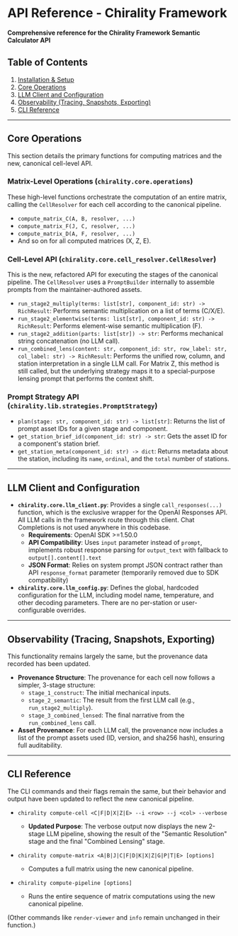 # API Reference - Chirality Framework

**Comprehensive reference for the Chirality Framework Semantic Calculator API**

## Table of Contents

1.  [Installation & Setup](#installation--setup)
2.  [Core Operations](#core-operations)
3.  [LLM Client and Configuration](#llm-client-and-configuration)
4.  [Observability (Tracing, Snapshots, Exporting)](#observability)
5.  [CLI Reference](#cli-reference)

---

## Core Operations

This section details the primary functions for computing matrices and the new, canonical cell-level API.

### Matrix-Level Operations (`chirality.core.operations`)

These high-level functions orchestrate the computation of an entire matrix, calling the `CellResolver` for each cell according to the canonical pipeline.

-   `compute_matrix_C(A, B, resolver, ...)`
-   `compute_matrix_F(J, C, resolver, ...)`
-   `compute_matrix_D(A, F, resolver, ...)`
-   And so on for all computed matrices (X, Z, E).

### Cell-Level API (`chirality.core.cell_resolver.CellResolver`)

This is the new, refactored API for executing the stages of the canonical pipeline. The `CellResolver` uses a `PromptBuilder` internally to assemble prompts from the maintainer-authored assets.

-   `run_stage2_multiply(terms: list[str], component_id: str) -> RichResult`: Performs semantic multiplication on a list of terms (C/X/E).
-   `run_stage2_elementwise(terms: list[str], component_id: str) -> RichResult`: Performs element-wise semantic multiplication (F).
-   `run_stage2_addition(parts: list[str]) -> str`: Performs mechanical string concatenation (no LLM call).
-   `run_combined_lens(content: str, component_id: str, row_label: str, col_label: str) -> RichResult`: Performs the unified row, column, and station interpretation in a single LLM call. For Matrix Z, this method is still called, but the underlying strategy maps it to a special-purpose lensing prompt that performs the context shift.

### Prompt Strategy API (`chirality.lib.strategies.PromptStrategy`)

-   `plan(stage: str, component_id: str) -> list[str]`: Returns the list of prompt asset IDs for a given stage and component.
-   `get_station_brief_id(component_id: str) -> str`: Gets the asset ID for a component's station brief.
-   `get_station_meta(component_id: str) -> dict`: Returns metadata about the station, including its `name`, `ordinal`, and the `total` number of stations.

---

## LLM Client and Configuration

-   **`chirality.core.llm_client.py`**: Provides a single `call_responses(...)` function, which is the exclusive wrapper for the OpenAI Responses API. All LLM calls in the framework route through this client. Chat Completions is not used anywhere in this codebase.
    -   **Requirements**: OpenAI SDK >=1.50.0 
    -   **API Compatibility**: Uses `input` parameter instead of `prompt`, implements robust response parsing for `output_text` with fallback to `output[].content[].text`
    -   **JSON Format**: Relies on system prompt JSON contract rather than API `response_format` parameter (temporarily removed due to SDK compatibility)
-   **`chirality.core.llm_config.py`**: Defines the global, hardcoded configuration for the LLM, including model name, temperature, and other decoding parameters. There are no per-station or user-configurable overrides.

---

## Observability (Tracing, Snapshots, Exporting)

This functionality remains largely the same, but the provenance data recorded has been updated.

-   **Provenance Structure**: The provenance for each cell now follows a simpler, 3-stage structure:
    -   `stage_1_construct`: The initial mechanical inputs.
    -   `stage_2_semantic`: The result from the first LLM call (e.g., `run_stage2_multiply`).
    -   `stage_3_combined_lensed`: The final narrative from the `run_combined_lens` call.
-   **Asset Provenance**: For each LLM call, the provenance now includes a list of the prompt assets used (ID, version, and sha256 hash), ensuring full auditability.

---

## CLI Reference

The CLI commands and their flags remain the same, but their behavior and output have been updated to reflect the new canonical pipeline.

-   `chirality compute-cell <C|F|D|X|Z|E> --i <row> --j <col> --verbose`
    -   **Updated Purpose**: The verbose output now displays the new 2-stage LLM pipeline, showing the result of the "Semantic Resolution" stage and the final "Combined Lensing" stage.

-   `chirality compute-matrix <A|B|J|C|F|D|K|X|Z|G|P|T|E> [options]`
    -   Computes a full matrix using the new canonical pipeline.

-   `chirality compute-pipeline [options]`
    -   Runs the entire sequence of matrix computations using the new canonical pipeline.

(Other commands like `render-viewer` and `info` remain unchanged in their function.)
